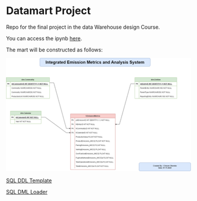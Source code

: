 # Datamart Project
Repo for the final project in the data Warehouse design Course. 

You can access the ipynb [here](./Chisom_Okereke_DW_Project.ipynb). 

The mart will be constructed as follows:
 
![ERD](./data/DW_ProjectERD.png)

[SQL DDL Template](./data/StarSchemaTemplate.sql)

[SQL DML Loader](./data/DataLoader.sql)  
	  

  

